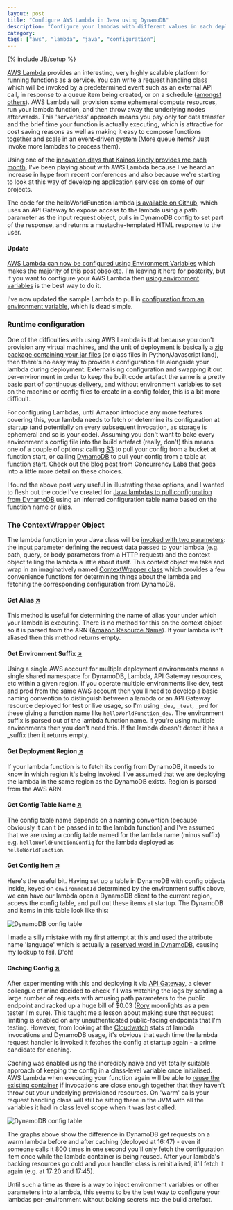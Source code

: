 ```yaml
---
layout: post
title: "Configure AWS Lambda in Java using DynamoDB"
description: "Configure your lambdas with different values in each deployment environment with a context-wrapper class that uses naming conventions to store config in DynamoDB and fetch & cache it at request handler startup"
category: 
tags: ["aws", "lambda", "java", "configuration"]
---
```

{% include JB/setup %}

[AWS Lambda](http://docs.aws.amazon.com/lambda/latest/dg/welcome.html) provides an interesting, very highly scalable platform for running functions as a service. You can write a request handling class which will be invoked by a predetermined event such as an external API call, in response to a queue item being created, or on a schedule ([amongst others](http://docs.aws.amazon.com/lambda/latest/dg/invoking-lambda-function.html)). AWS Lambda will provision some ephemeral compute resources, run your lambda function, and then throw away the underlying nodes afterwards. This 'serverless' approach means you pay only for data transfer and the brief time your function is actually executing, which is attractive for cost saving reasons as well as making it easy to compose functions together and scale in an event-driven system (More queue items? Just invoke more lambdas to process them).

Using one of the [innovation days that Kainos kindly provides me each month](https://www.kainos.com/careers/vacancies/), I've been playing about with AWS Lambda because I've heard an increase in hype from recent conferences and also because we're starting to look at this way of developing application services on some of our projects.

The code for the helloWorldFunction lambda [is available on Github](https://github.com/willh/lambda-helloworld-config/releases/tag/v1.0), which uses an API Gateway to expose access to the lambda using a path parameter as the input request object, pulls in DynamoDB config to set part of the response, and returns a mustache-templated HTML response to the user.

#### Update

[AWS Lambda can now be configured using Environment Variables](https://aws.amazon.com/blogs/aws/new-for-aws-lambda-environment-variables-and-serverless-application-model/) which makes the majority of this post obsolete. I'm leaving it here for posterity, but if you want to configure your AWS Lambda then [using environment variables](https://aws.amazon.com/blogs/compute/simplify-serverless-applications-with-environment-variables-in-aws-lambda) is the best way to do it.

I've now updated the sample Lambda to pull in [configuration from an environment variable](https://github.com/willh/lambda-helloworld-config/releases/tag/v2.0), which is dead simple.


### Runtime configuration

One of the difficulties with using AWS Lambda is that because you don't provision any virtual machines, and the unit of deployment is basically a [zip package containing your jar files](http://docs.aws.amazon.com/lambda/latest/dg/lambda-java-how-to-create-deployment-package.html) (or class files in Python/Javascript land), then there's no easy way to provide a configuration file alongside your lambda during deployment. Externalising configuration and swapping it out per-environment in order to keep the built code artefact the same is a pretty basic part of [continuous delivery](https://continuousdelivery.com/), and without environment variables to set on the machine or config files to create in a config folder, this is a bit more difficult.

For configuring Lambdas, until Amazon introduce any more features covering this, your lambda needs to fetch or determine its configuration at startup (and potentially on every subsequent invocation, as storage is ephemeral and so is your code). Assuming you don't want to bake every environment's config file into the build artefact (really, don't) this means one of a couple of options: calling [S3](http://docs.aws.amazon.com/AmazonS3/latest/dev/Welcome.html) to pull your config from a bucket at function start, or calling [DynamoDB](https://aws.amazon.com/documentation/dynamodb/) to pull your config from a table at function start. Check out the [blog post](https://www.concurrencylabs.com/blog/configure-your-lambda-function-like-a-champ-sail-smoothly/) from Concurrency Labs that goes into a little more detail on these choices.

I found the above post very useful in illustrating these options, and I wanted to flesh out the code I've created for [Java lambdas to pull configuration from DynamoDB](https://github.com/willh/lambda-helloworld-config) using an inferred configuration table name based on the function name or alias.


### The ContextWrapper Object

The lambda function in your Java class will be [invoked with two parameters](http://docs.aws.amazon.com/lambda/latest/dg/java-programming-model-handler-types.html?shortFooter=true): the input parameter defining the request data passed to your lambda (e.g. path, query, or body parameters from a HTTP request) and the context object telling the lambda a little about itself. This context object we take and wrap in an imaginatively named [ContextWrapper class](https://github.com/willh/lambda-helloworld-config/blob/master/src/main/java/com/willhamill/ContextWrapper.java) which provides a few convenience functions for determining things about the lambda and fetching the corresponding configuration from DynamoDB.


#### Get Alias [↗](https://github.com/willh/lambda-helloworld-config/blob/8a94d2d7d25b1c5ea5e21d6189b6567e59a96fe0/src/main/java/com/willhamill/ContextWrapper.java#L30)

This method is useful for determining the name of alias your under which your lambda is executing. There is no method for this on the context object so it is parsed from the ARN ([Amazon Resource Name](http://docs.aws.amazon.com/general/latest/gr/aws-arns-and-namespaces.html)). If your lambda isn't aliased then this method returns empty.


#### Get Environment Suffix [↗](https://github.com/willh/lambda-helloworld-config/blob/8a94d2d7d25b1c5ea5e21d6189b6567e59a96fe0/src/main/java/com/willhamill/ContextWrapper.java#L45)

Using a single AWS account for multiple deployment environments means a single shared namespace for DynamoDB, Lambda, API Gateway resources, etc within a given region. If you operate multiple environments like dev, test and prod from the same AWS account then you'll need to develop a basic naming convention to distinguish between a lambda or an API Gateway resource deployed for test or live usage, so I'm using `_dev`, `_test`, `_prd` for these giving a function name like `helloWorldFunction_dev`. The environment suffix is parsed out of the lambda function name. If you're using multiple environments then you don't need this. If the lambda doesn't detect it has a _suffix then it returns empty.


#### Get Deployment Region [↗](https://github.com/willh/lambda-helloworld-config/blob/8a94d2d7d25b1c5ea5e21d6189b6567e59a96fe0/src/main/java/com/willhamill/ContextWrapper.java#L58)

If your lambda function is to fetch its config from DynamoDB, it needs to know in which region it's being invoked. I've assumed that we are deploying the lambda in the same region as the DynamoDB exists. Region is parsed from the AWS ARN.


#### Get Config Table Name [↗](https://github.com/willh/lambda-helloworld-config/blob/8a94d2d7d25b1c5ea5e21d6189b6567e59a96fe0/src/main/java/com/willhamill/ContextWrapper.java#L77)

The config table name depends on a naming convention (because obviously it can't be passed in to the lambda function) and I've assumed that we are using a config table named for the lambda name (minus suffix) e.g. `helloWorldFunctionConfig` for the lambda deployed as `helloWorldFunction`.


#### Get Config Item [↗](https://github.com/willh/lambda-helloworld-config/blob/8a94d2d7d25b1c5ea5e21d6189b6567e59a96fe0/src/main/java/com/willhamill/ContextWrapper.java#L65)

Here's the useful bit. Having set up a table in DynamoDB with config objects inside, keyed on `environmentId` determined by the environment suffix above, we can have our lambda open a DynamoDB client to the current region, access the config table, and pull out these items at startup. The DynamoDB and items in this table look like this:

![DynamoDB config table](../../../../assets/images/20161109_dynamodb_config.png)

I made a silly mistake with my first attempt at this and used the attribute name 'language' which is actually a [reserved word in DynamoDB](http://docs.aws.amazon.com/amazondynamodb/latest/developerguide/ReservedWords.html), causing my lookup to fail. D'oh!


#### Caching Config [↗](https://github.com/willh/lambda-helloworld-config/blob/8a94d2d7d25b1c5ea5e21d6189b6567e59a96fe0/src/main/java/com/willhamill/HelloWorldMicroservice.java#L16)

After experimenting with this and deploying it via [API Gateway](https://aws.amazon.com/api-gateway/), a clever colleague of mine decided to check if I was watching the logs by sending a large number of requests with amusing path parameters to the public endpoint and racked up a huge bill of $0.03 ([Rory](https://twitter.com/Rory80Hz) moonlights as a pen tester I'm sure). This taught me a lesson about making sure that request limiting is enabled on any unauthenticated public-facing endpoints that I'm testing. However, from looking at the [Cloudwatch](https://aws.amazon.com/cloudwatch/) stats of lambda invocations and DynamoDB usage, it's obvious that each time the lambda request handler is invoked it fetches the config at startup again - a prime candidate for caching.

Caching was enabled using the incredibly naive and yet totally suitable approach of keeping the config in a class-level variable once initialised. AWS Lambda when executing your function again will be able to [reuse the existing container](https://aws.amazon.com/blogs/compute/container-reuse-in-lambda/) if invocations are close enough together that they haven't throw out your underlying provisioned resources. On 'warm' calls your request handling class will still be sitting there in the JVM with all the variables it had in class level scope when it was last called.

![DynamoDB config table](../../../../assets/images/20161109_dynamodb_get_requests.png)

The graphs above show the difference in DynamoDB get requests on a warm lambda before and after caching (deployed at 16:47) - even if someone calls it 800 times in one second you'll only fetch the configuration item once while the lambda container is being reused. After your lambda's backing resources go cold and your handler class is reinitialised, it'll fetch it again (e.g. at 17:20 and 17:45).

Until such a time as there is a way to inject environment variables or other parameters into a lambda, this seems to be the best way to configure your lambdas per-environment without baking secrets into the build artefact.